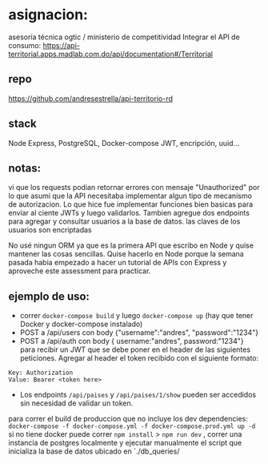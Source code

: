 # asignacion:
asesoría técnica ogtic / ministerio de competitividad
Integrar el API de consumo:
https://api-territorial.apps.madlab.com.do/api/documentation#/Territorial

## repo 
https://github.com/andresestrella/api-territorio-rd

## stack
Node Express, PostgreSQL, Docker-compose
JWT, encripción, uuid...

## notas:
vi que los requests podian retornar errores con mensaje "Unauthorized" por lo que asumi que la API necesitaba implementar algun tipo de mecanismo de autorizacion. Lo que hice fue implementar funciones bien basicas para enviar al ciente JWTs y luego validarlos.
Tambien agregue dos endpoints para agregar y consultar usuarios a la base de datos. las claves de los usuarios son encriptadas

No usé ningun ORM ya que es la primera API que escribo en Node y quise mantener las cosas sencillas. Quise hacerlo en Node porque la semana pasada habia empezado a hacer un tutorial de APIs con Express y aproveche este assessment para practicar.

## ejemplo de uso:
* correr `docker-compose build` y luego `docker-compose up` (hay que tener Docker y docker-compose instalado)
* POST a /api/users con body {"username":"andres", "password":"1234"}
* POST a /api/auth con body { username:"andres", password:"1234"} para recibir un JWT que se debe poner en el header de las siguientes peticiones.
Agregar al header el token recibido con el siguiente formato:
```
Key: Authorization
Value: Bearer <token here>
```
* Los endpoints `/api/paises` y `/api/paises/1/show` pueden ser accedidos sin necesidad de validar un token.

para correr el build de produccion que no incluye los dev dependencies: `docker-compose -f docker-compose.yml -f docker-compose.prod.yml up -d`
si no tiene docker puede correr `npm install` > `npm run dev` , correr una instancia de postgres localmente y ejecutar manualmente el script que inicializa la base de datos ubicado en `./db_queries/
